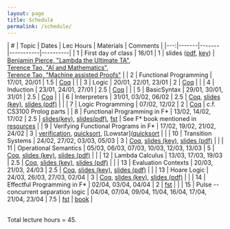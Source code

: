 ```yaml
---
layout: page
title: Schedule
permalink: /schedule/
---
```


| # | Topic | Dates | Lec Hours | Materials | Comments | 
|---:|-------|-------|-----------|----------|
|  1 | First day of class | 16/01 | 1 | slides ([pdf](https://kcsrk.info/cs6225_s25_iitm/lectures/0_first_day_of_classes.pdf), [key](https://kcsrk.info/cs6225_s21_iitm/lectures/0_first_day_of_classes.pdf)) | [Benjamin Pierce, "Lambda the Ultimate TA"](https://vimeo.com/6615365), <br/> [Terence Tao, "AI and Mathematics"](https://www.youtube.com/watch?v=e049IoFBnLA), <br/> [Terence Tao, "Machine assisted Proofs"](https://www.ams.org/journals/notices/202501/rnoti-p6.pdf) |
|  2 | Functional Programming | 17/01, 20/01 | 1.5 | [Coq](https://github.com/kayceesrk/cs6225_s25_iitm/blob/main/lectures/FunctionalProgramming.v) | |
|  3 | Logic | 20/01, 22/01, 23/01 | 2 | [Coq](https://github.com/kayceesrk/cs6225_s25_iitm/blob/main/lectures/Logic.v) | |
|  4 | Induction | 23/01, 24/01, 27/01 | 2.5 | [Coq](https://github.com/kayceesrk/cs6225_s25_iitm/blob/main/lectures/Induction.v) | |
|  5 | BasicSyntax | 29/01, 30/01, 31/01 | 2.5 | [Coq](https://github.com/kayceesrk/cs6225_s25_iitm/blob/main/lectures/BasicSyntax.v) | |
|  6 | Interpreters | 31/01, 03/02, 06/02 | 2.5 | [Coq](https://github.com/kayceesrk/cs6225_s25_iitm/blob/main/lectures/Interpreters.v),  [slides (key)]({{site.baseurl}}/lectures/1_interpreters.key), [slides (pdf)]({{site.baseurl}}/lectures/1_interpreters.pdf) | |
|  7 | Logic Programming | 07/02, 12/02 | 2 | [Coq](https://github.com/kayceesrk/cs6225_s25_iitm/blob/main/lectures/LogicProgramming.v) | c.f. CS3100 Prolog parts |
|  8 | Functional Programming in F\* | 13/02, 14/02, 17/02 | 2.5 | [slides(key)]({{site.baseurl}}/lectures/2_fstar_functional_programming.key), [slides(pdf)]({{site.baseurl}}/lectures/2_fstar_functional_programming.pdf), [fst]({{site.baseurl}}/lectures/Fstar_functional.fst) | See F* book mentioned in [resources]({{site.baseurl}}/resources/) |
|  9 | Verifying Functional Programs in F\* | 17/02, 19/02, 21/02, 24/02 | 3 | [verification]({{site.baseurl}}/lectures/Fstar_verification.fst), [quicksort]({{site.baseurl}}/lectures/Fstar_quicksort.fst), [Lowstar]([quicksort](({{site.baseurl}}/lectures/Lowstar/)) | |
| 10 | Transition Systems | 24/02, 27/02, 03/03, 05/03 | 3 | [Coq](https://github.com/kayceesrk/cs6225_s25_iitm/blob/main/lectures/TransitionSystems.v), [slides (key)]({{site.baseurl}}/lectures/3_transition_systems.key), [slides (pdf)]({{site.baseurl}}/lectures/3_transition_systems.pdf) | |
| 11 | Operational Semantics | 05/03, 06/03, 07/03, 10/03, 12/03, 13/03 | 5 | [Coq](https://github.com/kayceesrk/cs6225_s25_iitm/blob/main/lectures/OperationalSemantics.v), [slides (key)]({{site.baseurl}}/lectures/4_operational_semantics.key), [slides (pdf)]({{site.baseurl}}/lectures/4_operational_semantics.pdf) | |
| 12 | Lambda Calculus | 13/03, 17/03, 19/03 | 2.5 | [Coq](https://github.com/kayceesrk/cs6225_s25_iitm/blob/main/lectures/LambdaCalculusAndTypeSoundness.v), [slides (key)]({{site.baseurl}}/lectures/5_lambda_calculus.key), [slides (pdf)]({{site.baseurl}}/lectures/5_lambda_calculus.pdf) | |
| 13 | Evaluation Contexts | 20/03, 21/03, 24/03 | 2.5 | [Coq](https://github.com/kayceesrk/cs6225_s25_iitm/blob/main/lectures/EvaluationContexts.v), [slides (key)]({{site.baseurl}}/lectures/6_evaluation_contexts.key), [slides (pdf)]({{site.baseurl}}/lectures/6_evaluation_contexts.pdf) | |
| 13 | Hoare Logic | 24/03, 26/03, 27/03, 02/04 | 3 | [Coq](https://github.com/kayceesrk/cs6225_s25_iitm/blob/main/lectures/HoareLogic.v), [slides (key)]({{site.baseurl}}/lectures/7_Hoare_Logic.key), [slides (pdf)]({{site.baseurl}}/lectures/7_Hoare_Logic.pdf) | | 
| 14 | Effectful Programming in F\* | 02/04, 03/04, 04/04 | 2 | [fst]({{site.baseurl}}/lectures/Fstar_effects.fst) | |
| 15 | Pulse -- concurrent separation logic | 04/04, 07/04, 09/04, 11/04, 16/04, 17/04, 21/04, 23/04 | 7.5 | [fst]({{site.baseurl}}/lectures/PulseIntro.fst) | [book](https://fstar-lang.org/tutorial/book/pulse/pulse.html) |

<br/>
Total lecture hours = 45.
